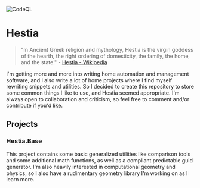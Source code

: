 ![CodeQL](https://github.com/Phogheus/Hestia/actions/workflows/codeql.yml/badge.svg)

# Hestia

> "In Ancient Greek religion and mythology, Hestia is the virgin goddess of the hearth, the right ordering of domesticity,
> the family, the home, and the state." - [Hestia - Wikipedia](https://en.wikipedia.org/wiki/Hestia)

I'm getting more and more into writing home automation and management software, and I also write a lot of home projects where
I find myself rewriting snippets and utilities. So I decided to create this repository to store some common things I like to use,
and Hestia seemed appropriate. I'm always open to collaboration and criticism, so feel free to comment and/or contribute if you'd
like.

## Projects

### Hestia.Base

This project contains some basic generalized utilities like comparison tools and some additional math functions, as well as a compliant
predictable guid generator. I'm also heavily interested in computational geometry and physics, so I also have a rudimentary geometry library
I'm working on as I learn more.

